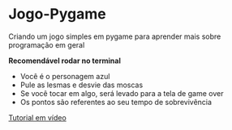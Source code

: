 # Jogo-Pygame
Criando um jogo simples em pygame para aprender mais sobre programação em geral

<strong>Recomendável rodar no terminal</strong>

<ul>
    <li>Você é o personagem azul</li>
    <li>Pule as lesmas e desvie das moscas</li>
    <li>Se você tocar em algo, será levado para a tela de game over</li>
    <li>Os pontos são referentes ao seu tempo de sobrevivência</li>
</ul>

<a href="https://www.youtube.com/watch?v=AY9MnQ4x3zk&t=12092s&ab_channel=ClearCode">Tutorial em vídeo</a>

